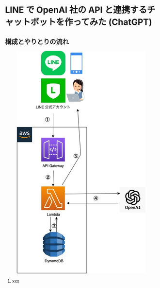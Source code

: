 # LINE で OpenAI 社の API と連携するチャットボットを作ってみた (ChatGPT)
## 構成とやりとりの流れ
<div align="center">
<img src="screenshot_for_lt/chat-gpt-support-line.jpg" alt="構成とやりとりの流れ" title="構成とやりとりの流れ">
</div>

1. xxx